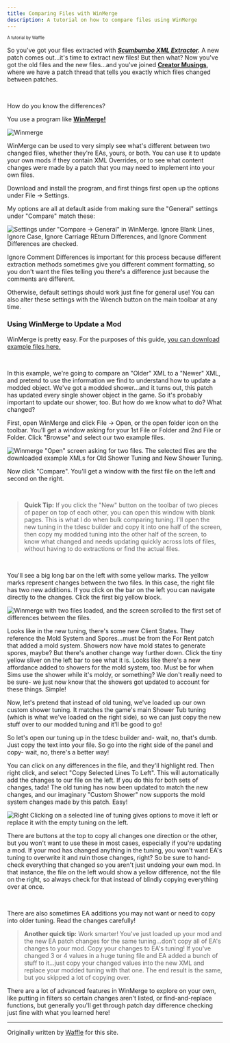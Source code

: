 ```yaml
---
title: Comparing Files with WinMerge
description: A tutorial on how to compare files using WinMerge
---
```


<sup><sub>A tutorial by Waffle</sup></sub>

So you've got your files extracted with ***[Scumbumbo XML Extractor](../xml-extractor).*** A new patch comes out...it's time to extract new files! But then what? Now you've got the old files and the new files...and you've joined **[Creator Musings](https://discord.com/invite/qxz5Kn5)**, where we have a patch thread that tells you exactly which files changed between patches.

<br>

How do you know the differences?

You use a program like [**WinMerge!**](https://winmerge.org/)

![Winmerge](~/assets/winmerge-main-image-waffle.png)

WinMerge can be used to very simply see what's different between two changed files, whether they're EAs, yours, or both. You can use it to update your own mods if they contain XML Overrides, or to see what content changes were made by a patch that you may need to implement into your own files.

Download and install the program, and first things first open up the options under File -> Settings.

My options are all at default aside from making sure the "General" settings under "Compare" match these:

![Settings under "Compare -> General" in WinMerge. Ignore Blank Lines, Ignore Case, Ignore Carriage REturn Differences, and Ignore Comment Differences are checked.](~/assets/Winmerge-1-waffle.png)

Ignore Comment Differences is important for this process because different extraction methods sometimes give you different comment formatting, so you don't want the files telling you there's a difference just because the comments are different. 

Otherwise, default settings should work just fine for general use! You can also alter these settings with the Wrench button on the main toolbar at any time.

### Using WinMerge to Update a Mod

WinMerge is pretty easy. For the purposes of this guide, [you can download example files here.](https://www.patreon.com/posts/135503375)

<br>

In this example, we're going to compare an "Older" XML to a "Newer" XML, and pretend to use the information we find to understand how to update a modded object. We've got a modded shower...and it turns out, this patch has updated every single shower object in the game. So it's probably important to update our shower, too. But how do we know what to do? What changed?

First, open WinMerge and click File -> Open, or the open folder icon on the toolbar. You'll get a window asking for your 1st File or Folder and 2nd File or Folder. Click "Browse" and select our two example files.

![Winmerge "Open" screen asking for two files. The selected files are the downloaded example XMLs for Old Shower Tuning and New Shower Tuning.](~/assets/Winmerge-2-waffle.png)

Now click "Compare". You'll get a window with the first file on the left and second on the right. 

<br>

> **Quick Tip:** If you click the "New" button on the toolbar of two pieces of paper on top of each other, you can open this window with blank pages. This is what I do when bulk comparing tuning. I'll open the new tuning in the tdesc builder and copy it into one half of the screen, then copy my modded tuning into the other half of the screen, to know what changed and needs updating quickly across lots of files, without having to do extractions or find the actual files.

<br>

You'll see a big long bar on the left with some yellow marks. The yellow marks represent changes between the two files. In this case, the right file has two new additions. If you click on the bar on the left you can navigate directly to the changes. Click the first big yellow block.

![Winmerge with two files loaded, and the screen scrolled to the first set of differences between the files.](~/assets/Winmerge-3-waffle.png)

Looks like in the new tuning, there's some new Client States. They reference the Mold System and Spores...must be from the For Rent patch that added a mold system. Showers now have mold states to generate spores, maybe? But there's another change way further down. Click the tiny yellow sliver on the left bar to see what it is. Looks like there's a new affordance added to showers for the mold system, too. Must be for when Sims use the shower while it's moldy, or something? We don't really need to be sure- we just now know that the showers got updated to account for these things. Simple!

Now, let's pretend that instead of old tuning, we've loaded up our own custom shower tuning. It matches the game's main Shower Tub tuning (which is what we've loaded on the right side), so we can just copy the new stuff over to our modded tuning and it'll be good to go!

So let's open our tuning up in the tdesc builder and- wait, no, that's dumb. Just copy the text into your file. So go into the right side of the panel and copy- wait, no, there's a better way!

You can click on any differences in the file, and they'll highlight red. Then right click, and select "Copy Selected Lines To Left". This will automatically add the changes to our file on the left. If you do this for both sets of changes, tada! The old tuning has now been updated to match the new changes, and our imaginary "Custom Shower" now supports the mold system changes made by this patch. Easy!

![Right Clicking on a selected line of tuning gives options to move it left or replace it with the empty tuning on the left.](~/assets/Winmerge-4-waffle.png)

There are buttons at the top to copy all changes one direction or the other, but you won't want to use these in most cases, especially if you're updating a mod. If your mod has changed anything in the tuning, you won't want EA's tuning to overwrite it and ruin those changes, right? So be sure to hand-check everything that changed so you aren't just undoing your own mod. In that instance, the file on the left would show a yellow difference, not the file on the right, so always check for that instead of blindly copying everything over at once.

<br>

There are also sometimes EA additions you may not want or need to copy into older tuning. Read the changes carefully!

> **Another quick tip:** Work smarter! You've just loaded up your mod and the new EA patch changes for the same tuning...don't copy all of EA's changes to your mod. Copy your changes to EA's tuning! If you've changed 3 or 4 values in a huge tuning file and EA added a bunch of stuff to it...just copy your changed values into the new XML and replace your modded tuning with that one. The end result is the same, but you skipped a lot of copying over.

There are a lot of advanced features in WinMerge to explore on your own, like putting in filters so certain changes aren't listed, or find-and-replace functions, but generally you'll get through patch day difference checking just fine with what you learned here!

---

Originally written by [Waffle](https://www.patreon.com/c/waffle_mix_ins/) for this site.